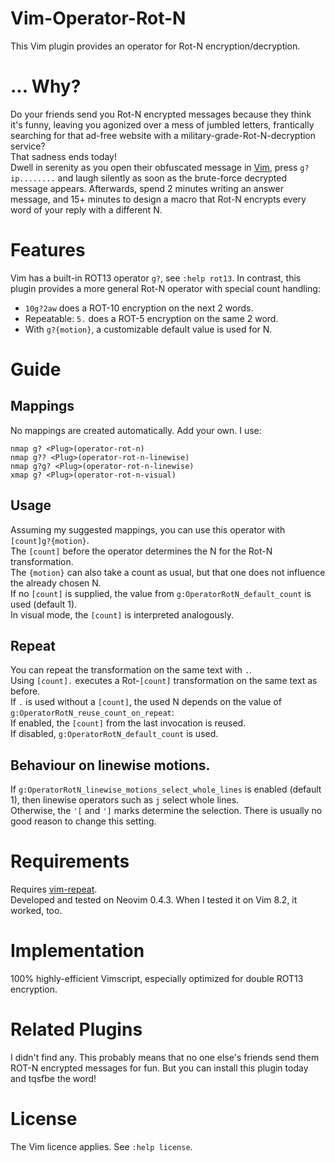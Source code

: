 # Vim-Operator-Rot-N

This Vim plugin provides an operator for Rot-N encryption/decryption.

# ... Why?
Do your friends send you Rot-N encrypted messages because they think it's funny, leaving you agonized over a mess of jumbled letters, frantically searching for that ad-free website with a military-grade-Rot-N-decryption service?\
That sadness ends today!\
Dwell in serenity as you open their obfuscated message in [Vim](https://www.vim.sexy/), press `g?ip........` and laugh silently as soon as the brute-force decrypted message appears.
Afterwards, spend 2 minutes writing an answer message, and 15+ minutes to design a macro that Rot-N encrypts every word of your reply with a different N.

# Features
Vim has a built-in ROT13 operator `g?`, see `:help rot13`. 
In contrast, this plugin provides a more general Rot-N operator with special count handling:
* `10g?2aw` does a ROT-10 encryption on the next 2 words.
* Repeatable: `5.` does a ROT-5 encryption on the same 2 word.
* With `g?{motion}`, a customizable default value is used for N.

# Guide
## Mappings
No mappings are created automatically. Add your own. I use:
```
nmap g? <Plug>(operator-rot-n)
nmap g?? <Plug>(operator-rot-n-linewise)
nmap g?g? <Plug>(operator-rot-n-linewise)
xmap g? <Plug>(operator-rot-n-visual)
```
## Usage
Assuming my suggested mappings, you can use this operator with `[count]g?{motion}`.\
The `[count]` before the operator determines the N for the Rot-N transformation.\
The `{motion}` can also take a count as usual, but that one does not influence the already chosen N.\
If no `[count]` is supplied, the value from `g:OperatorRotN_default_count` is used (default 1).\
In visual mode, the `[count]` is interpreted analogously.

## Repeat
You can repeat the transformation on the same text with `.`.\
Using `[count].` executes a Rot-`[count]` transformation on the same text as before.\
If `.` is used without a `[count]`, the used N depends on the value of `g:OperatorRotN_reuse_count_on_repeat`:\
If enabled, the `[count]` from the last invocation is reused.\
If disabled, `g:OperatorRotN_default_count` is used.

## Behaviour on linewise motions.
If `g:OperatorRotN_linewise_motions_select_whole_lines` is enabled (default 1), then linewise operators such as `j` select whole lines.\
Otherwise, the `'[` and `']` marks determine the selection.
There is usually no good reason to change this setting.

# Requirements
Requires [vim-repeat](https://github.com/tpope/vim-repeat).\
Developed and tested on Neovim 0.4.3. When I tested it on Vim 8.2, it worked, too.

# Implementation
100% highly-efficient Vimscript, especially optimized for double ROT13 encryption.

# Related Plugins
I didn't find any. This probably means that no one else's friends send them ROT-N encrypted messages for fun. But you can install this plugin today and tqsfbe the word!

# License
The Vim licence applies. See `:help license`.
